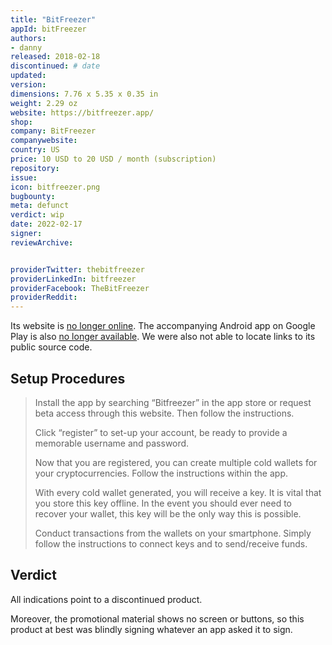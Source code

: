 ```yaml
---
title: "BitFreezer"
appId: bitFreezer
authors:
- danny
released: 2018-02-18
discontinued: # date
updated: 
version: 
dimensions: 7.76 x 5.35 x 0.35 in
weight: 2.29 oz
website: https://bitfreezer.app/
shop: 
company: BitFreezer
companywebsite: 
country: US
price: 10 USD to 20 USD / month (subscription)
repository:
issue:
icon: bitfreezer.png
bugbounty:
meta: defunct
verdict: wip  
date: 2022-02-17
signer:
reviewArchive:


providerTwitter: thebitfreezer
providerLinkedIn: bitfreezer
providerFacebook: TheBitFreezer
providerReddit: 
---
```


Its website is [no longer online](https://bitfreezer.app/). The accompanying Android app on Google Play is also [no longer available](https://play.google.com/store/apps/details?id=bitfreezer.app.wallet). We were also not able to locate links to its public source code.

## Setup Procedures

> Install the app by searching “Bitfreezer” in the app store or request beta access through this website. Then follow the instructions.
>
> Click “register” to set-up your account, be ready to provide a memorable username and password.
>
> Now that you are registered, you can create multiple cold wallets for your cryptocurrencies. Follow the instructions within the app.
>
> With every cold wallet generated, you will receive a key. It is vital that you store this key offline. In the event you should ever need to recover your wallet, this key will be the only way this is possible.
>
> Conduct transactions from the wallets on your smartphone. Simply follow the instructions to connect keys and to send/receive funds.

## Verdict

All indications point to a discontinued product. 

Moreover, the promotional material shows no screen or buttons, so this product at best was blindly signing whatever an app asked it to sign.
